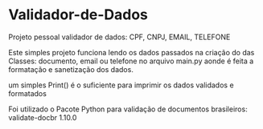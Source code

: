 # Validador-de-Dados
Projeto pessoal validador de dados: CPF, CNPJ, EMAIL, TELEFONE

Este simples projeto funciona lendo os dados passados na criação do das Classes: documento, email ou telefone no arquivo main.py 
aonde é feita a formatação e sanetização dos dados.

um simples Print() é o suficiente para imprimir os dados validados e formatados

Foi utilizado o Pacote Python para validação de documentos brasileiros: validate-docbr 1.10.0
